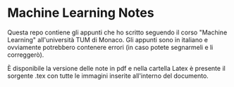 # Machine Learning Notes

Questa repo contiene gli appunti che ho scritto seguendo il corso "Machine Learning" all'università TUM di Monaco.
Gli appunti sono in italiano e ovviamente potrebbero contenere errori (in caso potete segnarmeli e li correggerò).

È disponibile la versione delle note in pdf e nella cartella Latex è presente il sorgente .tex con tutte le immagini inserite all'interno del documento.

